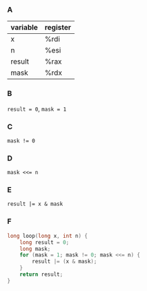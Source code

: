 ### A

|variable|register|
|---|---|
|x|%rdi|
|n|%esi|
|result|%rax|
|mask|%rdx|

### B

`result = 0`, `mask = 1`

### C

`mask != 0`

### D

`mask <<= n`

### E

`result |= x & mask`

### F

```c
long loop(long x, int n) {
    long result = 0;
    long mask;
    for (mask = 1; mask != 0; mask <<= n) {
        result |= (x & mask);
    }
    return result;
}
```

